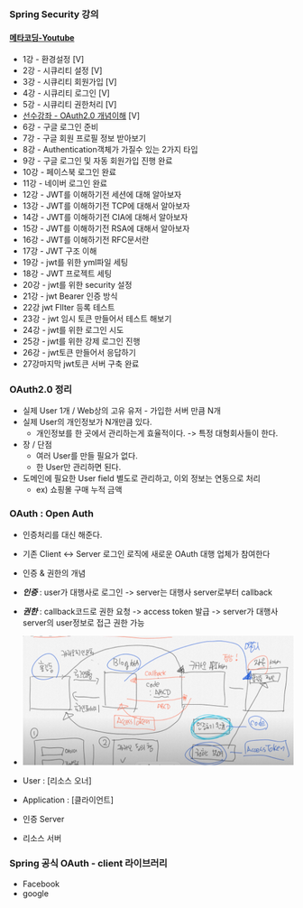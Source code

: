 ### Spring Security 강의

#### [메타코딩-Youtube](https://www.youtube.com/watch?v=GEv_hw0VOxE&list=PL93mKxaRDidERCyMaobSLkvSPzYtIk0Ah&index=1)

- 1강 - 환경설정 [V]
- 2강 - 시큐리티 설정 [V]
- 3강 - 시큐리티 회원가입 [V]
- 4강 - 시큐리티 로그인 [V]
- 5강 - 시큐리티 권한처리 [V]
- [선수강좌 - OAuth2.0 개념이해](https://www.youtube.com/watch?v=JBN5dCnLYnY&list=PL93mKxaRDidECgjOBjPgI3Dyo8ka6Ilqm&index=65) [V] 
- 6강 - 구글 로그인 준비
- 7강 - 구글 회원 프로필 정보 받아보기
- 8강 - Authentication객체가 가질수 있는 2가지 타입
- 9강 - 구글 로그인 및 자동 회원가입 진행 완료
- 10강 - 페이스북 로그인 완료
- 11강 - 네이버 로그인 완료
- 12강 - JWT를 이해하기전 세션에 대해 알아보자
- 13강 - JWT를 이해하기전 TCP에 대해서 알아보자
- 14강 - JWT를 이해하기전 CIA에 대해서 알아보자
- 15강 - JWT를 이해하기전 RSA에 대해서 알아보자
- 16강 - JWT를 이해하기전 RFC문서란
- 17강 - JWT 구조 이해
- 19강 - jwt를 위한 yml파일 세팅
- 18강 - JWT 프로젝트 세팅
- 20강 - jwt를 위한 security 설정
- 21강 - jwt Bearer 인증 방식
- 22강 jwt FIlter 등록 테스트
- 23강 - jwt 임시 토큰 만들어서 테스트 해보기
- 24강 - jwt를 위한 로그인 시도
- 25강 - jwt를 위한 강제 로그인 진행
- 26강 - jwt토큰 만들어서 응답하기
- 27강마지막 jwt토큰 서버 구축 완료

### OAuth2.0 정리
- 실제 User 1개 / Web상의 고유 유저 - 가입한 서버 만큼 N개
- 실제 User의 개인정보가 N개만큼 있다.
    - 개인정보를 한 곳에서 관리하는게 효율적이다. -> 특정 대형회사들이 한다.
- 장 / 단점 
  - 여러 User를 만들 필요가 없다.
  - 한 User만 관리하면 된다. 
- 도메인에 필요한 User field 별도로 관리하고, 이외 정보는 연동으로 처리
  - ex) 쇼핑몰 구매 누적 금액

### OAuth : Open Auth
- 인증처리를 대신 해준다.
- 기존 Client <-> Server 로그인 로직에 새로운 OAuth 대행 업체가 참여한다
- 인증 & 권한의 개념
- ***인증*** : user가 대행사로 로그인 -> server는 대행사 server로부터 callback
- ***권한*** : callback코드로 권한 요청 -> access token 발급 -> server가 대행사 server의 user정보로 접근 권한 가능
- ![Alt](01.png)

- User : [리소스 오너]
- Application : [클라이언트]
- 인증 Server
- 리소스 서버

### Spring 공식 OAuth - client 라이브러리
- Facebook
- google
